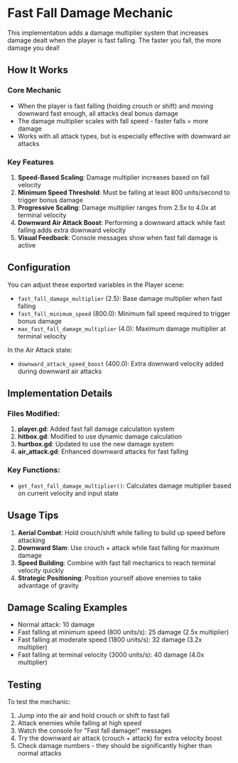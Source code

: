 # Fast Fall Damage Mechanic

This implementation adds a damage multiplier system that increases damage dealt when the player is fast falling. The faster you fall, the more damage you deal!

## How It Works

### Core Mechanic
- When the player is fast falling (holding crouch or shift) and moving downward fast enough, all attacks deal bonus damage
- The damage multiplier scales with fall speed - faster falls = more damage
- Works with all attack types, but is especially effective with downward air attacks

### Key Features

1. **Speed-Based Scaling**: Damage multiplier increases based on fall velocity
2. **Minimum Speed Threshold**: Must be falling at least 800 units/second to trigger bonus damage
3. **Progressive Scaling**: Damage multiplier ranges from 2.5x to 4.0x at terminal velocity
4. **Downward Air Attack Boost**: Performing a downward attack while fast falling adds extra downward velocity
5. **Visual Feedback**: Console messages show when fast fall damage is active

## Configuration

You can adjust these exported variables in the Player scene:

- `fast_fall_damage_multiplier` (2.5): Base damage multiplier when fast falling
- `fast_fall_minimum_speed` (800.0): Minimum fall speed required to trigger bonus damage
- `max_fast_fall_damage_multiplier` (4.0): Maximum damage multiplier at terminal velocity

In the Air Attack state:
- `downward_attack_speed_boost` (400.0): Extra downward velocity added during downward air attacks

## Implementation Details

### Files Modified:
1. **player.gd**: Added fast fall damage calculation system
2. **hitbox.gd**: Modified to use dynamic damage calculation
3. **hurtbox.gd**: Updated to use the new damage system
4. **air_attack.gd**: Enhanced downward attacks for fast falling

### Key Functions:
- `get_fast_fall_damage_multiplier()`: Calculates damage multiplier based on current velocity and input state

## Usage Tips

1. **Aerial Combat**: Hold crouch/shift while falling to build up speed before attacking
2. **Downward Slam**: Use crouch + attack while fast falling for maximum damage
3. **Speed Building**: Combine with fast fall mechanics to reach terminal velocity quickly
4. **Strategic Positioning**: Position yourself above enemies to take advantage of gravity

## Damage Scaling Examples

- Normal attack: 10 damage
- Fast falling at minimum speed (800 units/s): 25 damage (2.5x multiplier)
- Fast falling at moderate speed (1800 units/s): 32 damage (3.2x multiplier)  
- Fast falling at terminal velocity (3000 units/s): 40 damage (4.0x multiplier)

## Testing

To test the mechanic:
1. Jump into the air and hold crouch or shift to fast fall
2. Attack enemies while falling at high speed
3. Watch the console for "Fast fall damage!" messages
4. Try the downward air attack (crouch + attack) for extra velocity boost
5. Check damage numbers - they should be significantly higher than normal attacks
